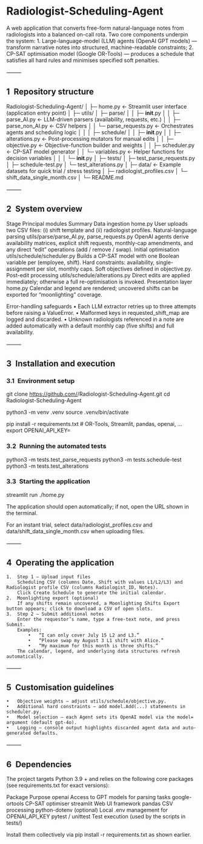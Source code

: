 # Radiologist-Scheduling-Agent

A web application that converts free-form natural-language notes from radiologists into a balanced on-call rota.
Two core components underpin the system:
	1.	Large-language-model (LLM) agents (OpenAI GPT models) — transform narrative notes into structured, machine-readable constraints;
	2.	CP-SAT optimisation model (Google OR-Tools) — produces a schedule that satisfies all hard rules and minimises specified soft penalties.

⸻

## 1 Repository structure

Radiologist-Scheduling-Agent/
│
├─ home.py                          ← Streamlit user interface (application entry point)
│
├─ utils/
│   ├─ parse/
│   │   ├─ __init__.py
│   │   ├─ parse_AI.py              ← LLM-driven parsers (availability, requests, etc.)
│   │   ├─ parse_non_AI.py          ← CSV helpers
│   │   └─ parse_requests.py        ← Orchestrates agents and scheduling logic
│   │
│   ├─ schedule/
│   │   ├─ __init__.py
│   │   ├─ alterations.py           ← Post-processing mutators for manual edits
│   │   ├─ objective.py             ← Objective-function builder and weights
│   │   ├─ scheduler.py             ← CP-SAT model generator
│   │   └─ variables.py             ← Helper functions for decision variables
│   │
│   └─ __init__.py
│
├─ tests/
│   ├─ test_parse_requests.py
│   ├─ schedule-test.py
│   └─ test_alterations.py
│
├─ data/                            ← Example datasets for quick trial / stress testing
│   ├─ radiologist_profiles.csv
│   └─ shift_data_single_month.csv
│
└─ README.md


⸻

## 2 System overview

Stage	Principal modules	Summary
Data ingestion	home.py	User uploads two CSV files: (i) shift template and (ii) radiologist profiles.
Natural-language parsing	utils/parse/parse_AI.py, parse_requests.py	OpenAI agents derive availability matrices, explicit shift requests, monthly-cap amendments, and any direct “edit” operations (add / remove / swap).
Initial optimisation	utils/schedule/scheduler.py	Builds a CP-SAT model with one Boolean variable per (employee, shift). Hard constraints: availability, single-assignment per slot, monthly caps. Soft objectives defined in objective.py.
Post-edit processing	utils/schedule/alterations.py	Direct edits are applied immediately; otherwise a full re-optimisation is invoked.
Presentation layer	home.py	Calendar and legend are rendered; uncovered shifts can be exported for “moonlighting” coverage.

Error-handling safeguards
	•	Each LLM extractor retries up to three attempts before raising a ValueError.
	•	Malformed keys in requested_shift_map are logged and discarded.
	•	Unknown radiologists referenced in a note are added automatically with a default monthly cap (five shifts) and full availability.

⸻

## 3 Installation and execution

### 3.1 Environment setup

git clone https://github.com/<your-user>/Radiologist-Scheduling-Agent.git
cd Radiologist-Scheduling-Agent

python3 -m venv .venv
source .venv/bin/activate

pip install -r requirements.txt      # OR-Tools, Streamlit, pandas, openai, …
export OPENAI_API_KEY=<your-key>

### 3.2 Running the automated tests

python3 -m tests.test_parse_requests
python3 -m tests.schedule-test
python3 -m tests.test_alterations

### 3.3 Starting the application

streamlit run ./home.py

The application should open automatically; if not, open the URL shown in the terminal.

For an instant trial, select data/radiologist_profiles.csv and data/shift_data_single_month.csv when uploading files.

⸻

## 4 Operating the application
	1.	Step 1 — Upload input files
		Scheduling CSV (columns Date, Shift with values L1/L2/L3) and Radiologist profile CSV (columns Radiologist_ID, Notes).
		Click Create Schedule to generate the initial calendar.
	2.	Moonlighting export (optional)
		If any shifts remain uncovered, a Moonlighting Shifts Export button appears; click to download a CSV of open slots.
	3.	Step 2 — Submit additional notes
		Enter the requestor’s name, type a free-text note, and press Submit.
		Examples:
			•	“I can only cover July 15 L2 and L3.”
			•	“Please swap my August 3 L1 shift with Alice.”
			•	“My maximum for this month is three shifts.”
		The calendar, legend, and underlying data structures refresh automatically.

⸻

## 5 Customisation guidelines
	•	Objective weights — adjust utils/schedule/objective.py.
	•	Additional hard constraints — add model.Add(...) statements in scheduler.py.
	•	Model selection — each Agent sets its OpenAI model via the model= argument (default gpt-4o).
	•	Logging — console output highlights discarded agent data and auto-generated defaults.

⸻

## 6 Dependencies

The project targets Python 3.9 + and relies on the following core packages (see requirements.txt for exact versions):

Package	Purpose
openai	Access to GPT models for parsing tasks
google-ortools	CP-SAT optimiser
streamlit	Web UI framework
pandas	CSV processing
python-dotenv (optional)	Local .env management for OPENAI_API_KEY
pytest / unittest	Test execution (used by the scripts in tests/)

Install them collectively via pip install -r requirements.txt as shown earlier.
